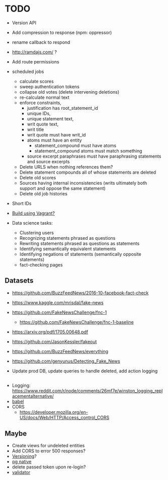 # TODO

* Version API
* Add compression to response (npm: oppressor)

* rename callback to respond
* http://ramdajs.com/ ? 
* Add route permissions

* scheduled jobs
  * calculate scores
  * sweep authentication tokens
  * collapse old votes (delete intervening deletions)
  * re-calculate normal text
  * enforce constraints, 
    * justification has root_statement_id
    * unique IDs, 
    * unique statement text, 
    * writ quote text, 
    * writ title
    * writ quote must have writ_id
    * atoms must have an entity
      * statement_compound must have atoms
      * statement_compound atoms must match something
    * source excerpt paraphrases must have paraphrasing statements and source excerpts
  * Delete URLS when nothing references them?
  * Delete statement compounds all of whose statements are deleted
  * Delete old scores
  * Sources having internal inconsistencies (writs ultimately both support and oppose the same statement)
  * Delete old job histories
* Short IDs
* [Build using Vagrant?](https://stackoverflow.com/a/30440198/39396)

* Data science tasks:
  * Clustering users
  * Recognizing statements phrased as questions
  * Rewriting statements phrased as questions as statements 
  * Identifying semantically equivalent statements
  * Identifying negations of statements (semantically opposite statements)
  * fact-checking pages

## Datasets
 * https://github.com/BuzzFeedNews/2016-10-facebook-fact-check
 * https://www.kaggle.com/mrisdal/fake-news
 * https://github.com/FakeNewsChallenge/fnc-1
   * https://github.com/FakeNewsChallenge/fnc-1-baseline
 * https://arxiv.org/pdf/1705.00648.pdf
 * https://github.com/JasonKessler/fakeout
 * https://github.com/BuzzFeedNews/everything
 * https://github.com/genyunus/Detecting_Fake_News
 
* Update prod DB, update queries to handle deleted, add action logging
##
* Logging: https://www.reddit.com/r/node/comments/26mf7e/winston_logging_replacementalternative/
* [babel](https://github.com/babel/example-node-server#getting-ready-for-production-use)
* CORS
  * https://developer.mozilla.org/en-US/docs/Web/HTTP/Access_control_CORS
## Maybe
* Create views for undeleted entities
* Add CORS to error 500 responses?
* [Versioning](https://docs.aws.amazon.com/lambda/latest/dg/versioning-aliases.html)?
* [pg native](https://github.com/brianc/node-postgres#native-bindings)
* delete passed token upon re-login?
* [validator](https://www.npmjs.com/package/validator)